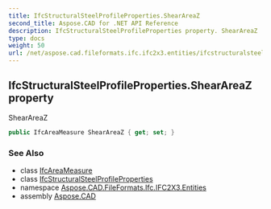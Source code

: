 ```yaml
---
title: IfcStructuralSteelProfileProperties.ShearAreaZ
second_title: Aspose.CAD for .NET API Reference
description: IfcStructuralSteelProfileProperties property. ShearAreaZ
type: docs
weight: 50
url: /net/aspose.cad.fileformats.ifc.ifc2x3.entities/ifcstructuralsteelprofileproperties/shearareaz/
---
```

## IfcStructuralSteelProfileProperties.ShearAreaZ property

ShearAreaZ

```csharp
public IfcAreaMeasure ShearAreaZ { get; set; }
```

### See Also

* class [IfcAreaMeasure](../../../aspose.cad.fileformats.ifc.ifc2x3.types/ifcareameasure/)
* class [IfcStructuralSteelProfileProperties](../)
* namespace [Aspose.CAD.FileFormats.Ifc.IFC2X3.Entities](../../ifcstructuralsteelprofileproperties/)
* assembly [Aspose.CAD](../../../)


